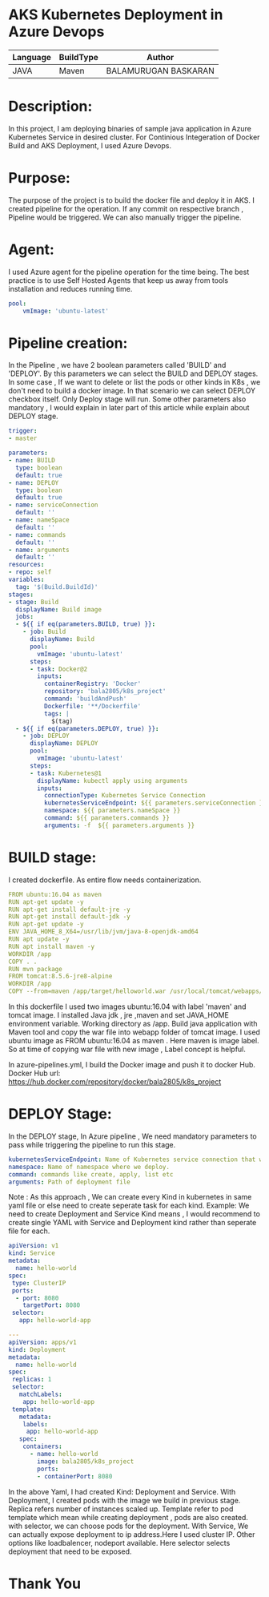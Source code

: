 # AKS Kubernetes Deployment  in Azure Devops

| Language | BuildType| Author |
| -------- | -------- |--------|
| JAVA |Maven  | BALAMURUGAN BASKARAN|


# Description:
In this project, I am deploying binaries of sample java application in Azure Kubernetes Service in desired cluster.
For Continious Integeration of Docker Build and AKS Deployment, I used Azure Devops.  

# Purpose:
The purpose of the project is to  build the docker file and deploy it in AKS. I created pipeline for the operation. If any commit on respective branch , Pipeline would be triggered. We can also manually trigger the pipeline.

# Agent:
I used Azure agent for the pipeline operation for the time being. The best practice is to use Self Hosted Agents that keep us away from tools installation and reduces running time.

```YAML
pool:
    vmImage: 'ubuntu-latest'
```

# Pipeline creation:
In the Pipeline , we have 2 boolean parameters called 'BUILD' and 'DEPLOY'. By this parameters we can select the BUILD and  DEPLOY stages. In some case , If we want to delete or list the pods or other kinds in K8s , we don't need to build a docker image. In that scenario we can select DEPLOY checkbox itself. Only Deploy stage will run.
Some other parameters also mandatory , I would explain in later part of this article while explain about DEPLOY stage.
```yaml DOCKERFILE
trigger:
- master

parameters:
- name: BUILD
  type: boolean
  default: true
- name: DEPLOY
  type: boolean
  default: true
- name: serviceConnection
  default: '' 
- name: nameSpace
  default: '' 
- name: commands
  default: '' 
- name: arguments
  default: '' 
resources:
- repo: self
variables:
  tag: '$(Build.BuildId)'
stages:
- stage: Build
  displayName: Build image
  jobs:  
  - ${{ if eq(parameters.BUILD, true) }}:
    - job: Build
      displayName: Build
      pool:
        vmImage: 'ubuntu-latest'
      steps:
      - task: Docker@2
        inputs:
          containerRegistry: 'Docker'
          repository: 'bala2805/k8s_project'
          command: 'buildAndPush'
          Dockerfile: '**/Dockerfile'
          tags: |
            $(tag)  
  - ${{ if eq(parameters.DEPLOY, true) }}:          
    - job: DEPLOY
      displayName: DEPLOY
      pool:
        vmImage: 'ubuntu-latest'
      steps: 
      - task: Kubernetes@1
        displayName: kubectl apply using arguments
        inputs:
          connectionType: Kubernetes Service Connection
          kubernetesServiceEndpoint: ${{ parameters.serviceConnection }}
          namespace: ${{ parameters.nameSpace }}
          command: ${{ parameters.commands }}
          arguments: -f  ${{ parameters.arguments }}
```

# BUILD stage:
I created dockerfile. As entire flow needs containerization.
```yaml DOCKERFILE
FROM ubuntu:16.04 as maven
RUN apt-get update -y
RUN apt-get install default-jre -y
RUN apt-get install default-jdk -y
RUN apt-get update -y
ENV JAVA_HOME_8_X64=/usr/lib/jvm/java-8-openjdk-amd64 
RUN apt update -y
RUN apt install maven -y
WORKDIR /app
COPY . .
RUN mvn package
FROM tomcat:8.5.6-jre8-alpine
WORKDIR /app
COPY --from=maven /app/target/helloworld.war /usr/local/tomcat/webapps/helloworld.war
```

In this dockerfile I used two images ubuntu:16.04 with label 'maven' and tomcat image. I installed Java jdk , jre ,maven and set JAVA_HOME environment variable.
Working directory as /app. Build java application with Maven tool and copy the war file into webapp folder of tomcat image.
I used ubuntu image as FROM ubuntu:16.04 as maven . Here maven is image label. So at time of copying war file with new image , Label concept is helpful.

In azure-pipelines.yml, I build the Docker image and push it to docker Hub.
Docker Hub url: https://hub.docker.com/repository/docker/bala2805/k8s_project

# DEPLOY Stage:
In the DEPLOY stage, In Azure pipeline , We need mandatory parameters to pass while triggering the pipeline to run this stage.
```YAML
kubernetesServiceEndpoint: Name of Kubernetes service connection that we created with our namespace.
namespace: Name of namespace where we deploy.
command: commands like create, apply, list etc
arguments: Path of deployment file
```
Note : As this approach , We can create every Kind in kubernetes in same yaml file or else need to create seperate task for each kind.
Example: We need to create Deployment and Service Kind means , I would recommend to create single YAML with Service and Deployment kind rather than seperate file for each.

```yaml deploy.yml
apiVersion: v1
kind: Service
metadata:
  name: hello-world
spec:
 type: ClusterIP
 ports:
  - port: 8080
    targetPort: 8080
 selector:
   app: hello-world-app

---
apiVersion: apps/v1
kind: Deployment
metadata:
  name: hello-world
spec:
 replicas: 1
 selector:
   matchLabels:
    app: hello-world-app
 template:
   metadata:
    labels:
     app: hello-world-app
   spec:
    containers:
      - name: hello-world
        image: bala2805/k8s_project
        ports:
        - containerPort: 8080
```
In the above Yaml, I had created Kind: Deployment and Service.
With Deployment, I created pods with the image we build in previous stage. Replica refers number of instances scaled up. Template refer to pod template which mean while creating deployment , pods are also created. with selector, we can choose pods for the deployment.
With Service, We can actually expose deployment to ip address.Here I used cluster IP. Other options like loadbalencer, nodeport available. Here selector selects deployment that need to be exposed.

# Thank You

